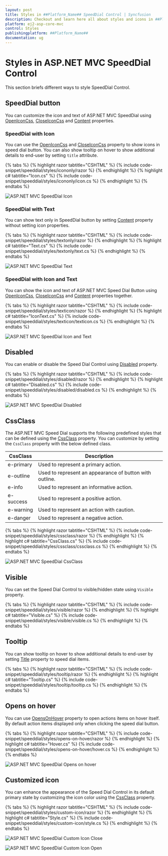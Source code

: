 ```yaml
---
layout: post
title: Styles in ##Platform_Name## SpeedDial Control | Syncfusion
description: Checkout and learn here all about styles and icons in ##Platform_Name## SpeedDial control of Syncfusion Essential JS 2 and more details.
platform: ej2-asp-core-mvc
control: Styles
publishingplatform: ##Platform_Name##
documentation: ug
---
```


# Styles in ASP.NET MVC SpeedDial Control

This section briefs different ways to style SpeedDial Control.

## SpeedDial button

You can customize the icon and text of ASP.NET MVC SpeedDial using [OpenIconCss](https://help.syncfusion.com/cr/aspnetmvc-js2/Syncfusion.EJ2.Buttons.SpeedDial.html#Syncfusion_EJ2_Buttons_SpeedDial_OpenIconCss), [CloseIconCss](https://help.syncfusion.com/cr/aspnetmvc-js2/Syncfusion.EJ2.Buttons.SpeedDial.html#Syncfusion_EJ2_Buttons_SpeedDial_CloseIconCss) and [Content](https://help.syncfusion.com/cr/aspnetmvc-js2/Syncfusion.EJ2.Buttons.SpeedDial.html#Syncfusion_EJ2_Buttons_SpeedDial_Content) properties.

### SpeedDial with Icon

You can use the [OpenIconCss](https://help.syncfusion.com/cr/aspnetmvc-js2/Syncfusion.EJ2.Buttons.SpeedDial.html#Syncfusion_EJ2_Buttons_SpeedDial_OpenIconCss) and [CloseIconCss](https://help.syncfusion.com/cr/aspnetmvc-js2/Syncfusion.EJ2.Buttons.SpeedDial.html#Syncfusion_EJ2_Buttons_SpeedDial_CloseIconCss) property to show icons in speed dial button. You can also show tooltip on hover to show additional details to end-user by setting `title` attribute.

{% tabs %}
{% highlight razor tabtitle="CSHTML" %}
{% include code-snippet/speeddial/styles/icononly/razor %}
{% endhighlight %}
{% highlight c# tabtitle="Icon.cs" %}
{% include code-snippet/speeddial/styles/icononly/icon.cs %}
{% endhighlight %}
{% endtabs %}

![ASP.NET MVC SpeedDial Icon](images/SpeedDial-IconOnly.png)

### SpeedDial with Text

You can show text only in SpeedDial button by setting [Content](https://help.syncfusion.com/cr/aspnetmvc-js2/Syncfusion.EJ2.Buttons.SpeedDial.html#Syncfusion_EJ2_Buttons_SpeedDial_Content) property without setting icon properties.

{% tabs %}
{% highlight razor tabtitle="CSHTML" %}
{% include code-snippet/speeddial/styles/textonly/razor %}
{% endhighlight %}
{% highlight c# tabtitle="Text.cs" %}
{% include code-snippet/speeddial/styles/textonly/text.cs %}
{% endhighlight %}
{% endtabs %}

![ASP.NET MVC SpeedDial Text](images/SpeedDial-TextOnly.png)

### SpeedDial with Icon and Text

You can show the icon and text of ASP.NET MVC Speed Dial Button using [OpenIconCss](https://help.syncfusion.com/cr/aspnetmvc-js2/Syncfusion.EJ2.Buttons.SpeedDial.html#Syncfusion_EJ2_Buttons_SpeedDial_OpenIconCss), [CloseIconCss](https://help.syncfusion.com/cr/aspnetmvc-js2/Syncfusion.EJ2.Buttons.SpeedDial.html#Syncfusion_EJ2_Buttons_SpeedDial_CloseIconCss) and [Content](https://help.syncfusion.com/cr/aspnetmvc-js2/Syncfusion.EJ2.Buttons.SpeedDial.html#Syncfusion_EJ2_Buttons_SpeedDial_Content) properties together.

{% tabs %}
{% highlight razor tabtitle="CSHTML" %}
{% include code-snippet/speeddial/styles/texticon/razor %}
{% endhighlight %}
{% highlight c# tabtitle="IconText.cs" %}
{% include code-snippet/speeddial/styles/texticon/texticon.cs %}
{% endhighlight %}
{% endtabs %}

![ASP.NET MVC SpeedDial Icon and Text](images/SpeedDial-IconText.png)

## Disabled

You can enable or disable the Speed Dial Control using [Disabled](https://help.syncfusion.com/cr/aspnetmvc-js2/Syncfusion.EJ2.Buttons.SpeedDial.html#Syncfusion_EJ2_Buttons_SpeedDial_Disabled) property.

{% tabs %}
{% highlight razor tabtitle="CSHTML" %}
{% include code-snippet/speeddial/styles/disabled/razor %}
{% endhighlight %}
{% highlight c# tabtitle="Disabled.cs" %}
{% include code-snippet/speeddial/styles/disabled/disabled.cs %}
{% endhighlight %}
{% endtabs %}

![ASP.NET MVC SpeedDial Disabled](images/SpeedDial-Disabled.png)

## CssClass

The ASP.NET MVC Speed Dial supports the following predefined styles that can be defined using the [CssClass](https://help.syncfusion.com/cr/aspnetmvc-js2/Syncfusion.EJ2.Buttons.SpeedDial.html#Syncfusion_EJ2_Buttons_SpeedDial_CssClass) property. You can customize by setting the `CssClass` property with the below defined class.

| CssClass | Description |
| -------- | -------- |
| e-primary | Used to represent a primary action. |
| e-outline |  Used to represent an appearance of button with outline. |
| e-info |  Used to represent an informative action. |
| e-success | Used to represent a positive action. |
| e-warning | Used to represent an action with caution. |
| e-danger | Used to represent a negative action. |

{% tabs %}
{% highlight razor tabtitle="CSHTML" %}
{% include code-snippet/speeddial/styles/cssclass/razor %}
{% endhighlight %}
{% highlight c# tabtitle="CssClass.cs" %}
{% include code-snippet/speeddial/styles/cssclass/cssclass.cs %}
{% endhighlight %}
{% endtabs %}

![ASP.NET MVC SpeedDial CssClass](images/SpeedDial-Cssclass.png)

## Visible

You can set the Speed Dial Control to visible/hidden state using `Visible` property.

{% tabs %}
{% highlight razor tabtitle="CSHTML" %}
{% include code-snippet/speeddial/styles/visible/razor %}
{% endhighlight %}
{% highlight c# tabtitle="Visible.cs" %}
{% include code-snippet/speeddial/styles/visible/visible.cs %}
{% endhighlight %}
{% endtabs %}

## Tooltip

You can show tooltip on hover to show additional details to end-user by setting [Title](https://help.syncfusion.com/cr/aspnetmvc-js2/Syncfusion.EJ2.Buttons.SpeedDialItem.html#Syncfusion_EJ2_Buttons_SpeedDialItem_Title) property to speed dial items.

{% tabs %}
{% highlight razor tabtitle="CSHTML" %}
{% include code-snippet/speeddial/styles/tooltip/razor %}
{% endhighlight %}
{% highlight c# tabtitle="Tooltip.cs" %}
{% include code-snippet/speeddial/styles/tooltip/tooltip.cs %}
{% endhighlight %}
{% endtabs %}

## Opens on hover

You can use [OpensOnHover](https://help.syncfusion.com/cr/aspnetmvc-js2/Syncfusion.EJ2.Buttons.SpeedDial.html#Syncfusion_EJ2_Buttons_SpeedDial_OpensOnHover) property to open actions items on hover itself. By default action items displayed only when clicking the speed dial button.

{% tabs %}
{% highlight razor tabtitle="CSHTML" %}
{% include code-snippet/speeddial/styles/opens-on-hover/razor %}
{% endhighlight %}
{% highlight c# tabtitle="Hover.cs" %}
{% include code-snippet/speeddial/styles/opens-on-hover/hover.cs %}
{% endhighlight %}
{% endtabs %}

![ASP.NET MVC SpeedDial Opens on hover](images/SpeedDial-OpensOnHover.png)

## Customized icon

You can enhance the appearance of the Speed Dial Control in its default primary state by customizing the icon color using the [CssClass](https://help.syncfusion.com/cr/aspnetmvc-js2/Syncfusion.EJ2.Buttons.SpeedDial.html#Syncfusion_EJ2_Buttons_SpeedDial_CssClass) property.

{% tabs %}
{% highlight razor tabtitle="CSHTML" %}
{% include code-snippet/speeddial/styles/custom-icon/razor %}
{% endhighlight %}
{% highlight c# tabtitle="Style.cs" %}
{% include code-snippet/speeddial/styles/custom-icon/style.cs %}
{% endhighlight %}
{% endtabs %}

![ASP.NET MVC SpeedDial Custom Icon Close](images/SpeedDial-CustomIcon-Close.png)

![ASP.NET MVC SpeedDial Custom Icon Open](images/SpeedDial-CustomIcon-Open.png)